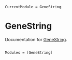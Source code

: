 ```@meta
CurrentModule = GeneString
```

# GeneString

Documentation for [GeneString](https://github.com/fieldofnodes/GeneString.jl).

```@index
```

```@autodocs
Modules = [GeneString]
```
